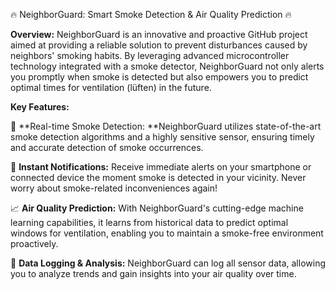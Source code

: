 🔥 NeighborGuard: Smart Smoke Detection & Air Quality Prediction 🔥

**Overview:**
NeighborGuard is an innovative and proactive GitHub project aimed at providing a reliable solution to prevent disturbances caused by neighbors' smoking habits. By leveraging advanced microcontroller technology integrated with a smoke detector, NeighborGuard not only alerts you promptly when smoke is detected but also empowers you to predict optimal times for ventilation (lüften) in the future.

**Key Features:**

🚀 **Real-time Smoke Detection: **NeighborGuard utilizes state-of-the-art smoke detection algorithms and a highly sensitive sensor, ensuring timely and accurate detection of smoke occurrences.

📱 **Instant Notifications:** Receive immediate alerts on your smartphone or connected device the moment smoke is detected in your vicinity. Never worry about smoke-related inconveniences again!

📈 **Air Quality Prediction:** With NeighborGuard's cutting-edge machine learning capabilities, it learns from historical data to predict optimal windows for ventilation, enabling you to maintain a smoke-free environment proactively.

💾 **Data Logging & Analysis:** NeighborGuard can log all sensor data, allowing you to analyze trends and gain insights into your air quality over time.
